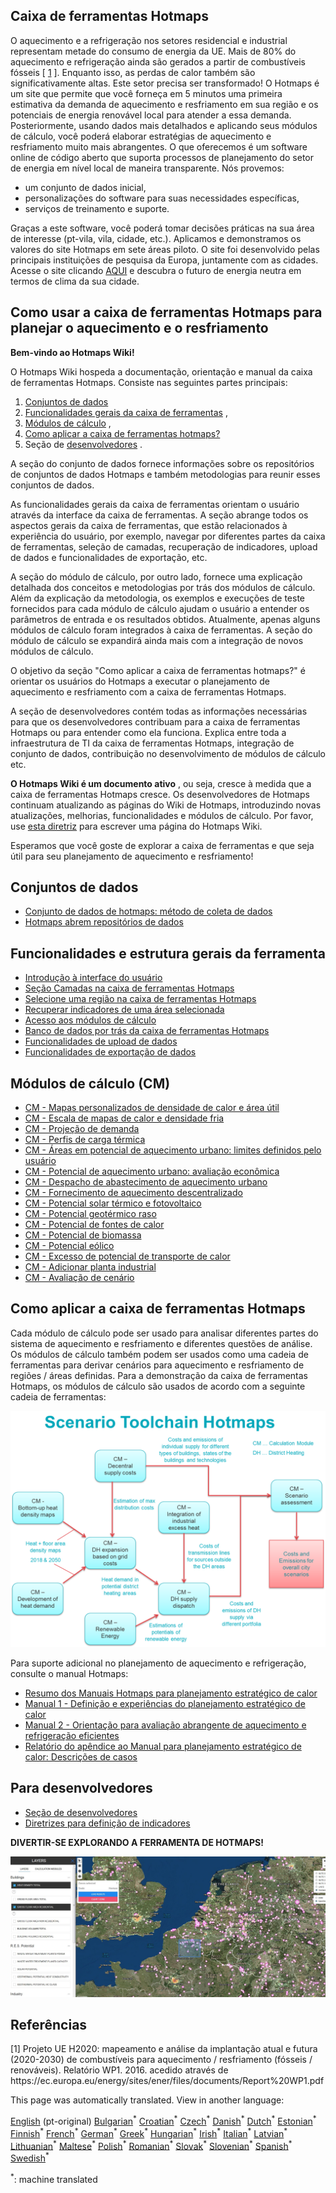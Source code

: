 <h2> Caixa de ferramentas Hotmaps </h2><p> O aquecimento e a refrigeração nos setores residencial e industrial representam metade do consumo de energia da UE. Mais de 80% do aquecimento e refrigeração ainda são gerados a partir de combustíveis fósseis [ <a href="#References">1</a> ]. Enquanto isso, as perdas de calor também são significativamente altas. Este setor precisa ser transformado! O Hotmaps é um site que permite que você forneça em 5 minutos uma primeira estimativa da demanda de aquecimento e resfriamento em sua região e os potenciais de energia renovável local para atender a essa demanda. Posteriormente, usando dados mais detalhados e aplicando seus módulos de cálculo, você poderá elaborar estratégias de aquecimento e resfriamento muito mais abrangentes. O que oferecemos é um software online de código aberto que suporta processos de planejamento do setor de energia em nível local de maneira transparente. Nós provemos: </p><ul><li> um conjunto de dados inicial, </li><li> personalizações do software para suas necessidades específicas, </li><li> serviços de treinamento e suporte. </li></ul><p> Graças a este software, você poderá tomar decisões práticas na sua área de interesse (pt-vila, vila, cidade, etc.). Aplicamos e demonstramos os valores do site Hotmaps em sete áreas piloto. O site foi desenvolvido pelas principais instituições de pesquisa da Europa, juntamente com as cidades. Acesse o site clicando <a href="https://www.hotmaps.hevs.ch/map">AQUI</a> e descubra o futuro de energia neutra em termos de clima da sua cidade. </p><h2> Como usar a caixa de ferramentas Hotmaps para planejar o aquecimento e o resfriamento </h2><p> <strong>Bem-vindo ao Hotmaps Wiki!</strong> </p><p> O Hotmaps Wiki hospeda a documentação, orientação e manual da caixa de ferramentas Hotmaps. Consiste nas seguintes partes principais: </p><ol><li> <a href="#Data-sets">Conjuntos de dados</a> </li><li> <a href="#General-tool-functionalities-and-structure">Funcionalidades gerais da caixa de ferramentas</a> , </li><li> <a href="#Calculation-modules-cm">Módulos de cálculo</a> , </li><li> <a href="#How-to-apply-Hotmaps-toolbox">Como aplicar a caixa de ferramentas hotmaps?</a> </li><li> Seção de <a href="#For-developers">desenvolvedores</a> . </li></ol><p> A seção do conjunto de dados fornece informações sobre os repositórios de conjuntos de dados Hotmaps e também metodologias para reunir esses conjuntos de dados. </p><p> As funcionalidades gerais da caixa de ferramentas orientam o usuário através da interface da caixa de ferramentas. A seção abrange todos os aspectos gerais da caixa de ferramentas, que estão relacionados à experiência do usuário, por exemplo, navegar por diferentes partes da caixa de ferramentas, seleção de camadas, recuperação de indicadores, upload de dados e funcionalidades de exportação, etc. </p><p> A seção do módulo de cálculo, por outro lado, fornece uma explicação detalhada dos conceitos e metodologias por trás dos módulos de cálculo. Além da explicação da metodologia, os exemplos e execuções de teste fornecidos para cada módulo de cálculo ajudam o usuário a entender os parâmetros de entrada e os resultados obtidos. Atualmente, apenas alguns módulos de cálculo foram integrados à caixa de ferramentas. A seção do módulo de cálculo se expandirá ainda mais com a integração de novos módulos de cálculo. </p><p> O objetivo da seção &quot;Como aplicar a caixa de ferramentas hotmaps?&quot; é orientar os usuários do Hotmaps a executar o planejamento de aquecimento e resfriamento com a caixa de ferramentas Hotmaps. </p><p> A seção de desenvolvedores contém todas as informações necessárias para que os desenvolvedores contribuam para a caixa de ferramentas Hotmaps ou para entender como ela funciona. Explica entre toda a infraestrutura de TI da caixa de ferramentas Hotmaps, integração de conjunto de dados, contribuição no desenvolvimento de módulos de cálculo etc. </p><p> <strong>O Hotmaps Wiki é um documento ativo</strong> , ou seja, cresce à medida que a caixa de ferramentas Hotmaps cresce. Os desenvolvedores de Hotmaps continuam atualizando as páginas do Wiki de Hotmaps, introduzindo novas atualizações, melhorias, funcionalidades e módulos de cálculo. Por favor, use <a href="https://github.com/HotMaps/hotmaps_wiki/wiki/Guidelines-for-writing-a-Hotmaps-Wiki-page">esta diretriz</a> para escrever uma página do Hotmaps Wiki. </p><p> Esperamos que você goste de explorar a caixa de ferramentas e que seja útil para seu planejamento de aquecimento e resfriamento! </p><h2> Conjuntos de dados </h2><ul><li> <a href="Hotmaps-data-set-method-of-data-collection">Conjunto de dados de hotmaps: método de coleta de dados</a> </li><li> <a href="Hotmaps-open-data-repositories">Hotmaps abrem repositórios de dados</a> </li></ul><h2> Funcionalidades e estrutura gerais da ferramenta </h2><ul><li> <a href="Introduction-to-user-interface">Introdução à interface do usuário</a> </li><li> <a href="Layers-section-in-the-Hotmaps-toolbox">Seção Camadas na caixa de ferramentas Hotmaps</a> </li><li> <a href="Select-a-region-in-the-Hotmaps-toolbox">Selecione uma região na caixa de ferramentas Hotmaps</a> </li><li> <a href="Retrieve-indicators-of-a-selected-area">Recuperar indicadores de uma área selecionada</a> </li><li> <a href="Access-to-calculation-modules">Acesso aos módulos de cálculo</a> </li><li> <a href="Database-behind-the-Hotmaps-toolbox">Banco de dados por trás da caixa de ferramentas Hotmaps</a> </li><li> <a href="Data-upload-functionalities">Funcionalidades de upload de dados</a> </li><li> <a href="Data-export-functionalities">Funcionalidades de exportação de dados</a> </li></ul><h2> Módulos de cálculo (CM) </h2><ul><li> <a href="CM-Customized-heat-and-floor-area-density-maps">CM - Mapas personalizados de densidade de calor e área útil</a> </li><li> <a href="CM-Scale-heat-and-cool-density-maps">CM - Escala de mapas de calor e densidade fria</a> </li><li> <a href="CM-Demand-projection">CM - Projeção de demanda</a> </li><li> <a href="CM-Heat-load-profiles">CM - Perfis de carga térmica</a> </li><li> <a href="CM-District-heating-potential-areas-user-defined-thresholds">CM - Áreas em potencial de aquecimento urbano: limites definidos pelo usuário</a> </li><li> <a href="CM-District-heating-potential-economic-assessment">CM - Potencial de aquecimento urbano: avaliação econômica</a> </li><li> <a href="CM-District-heating-supply-dispatch">CM - Despacho de abastecimento de aquecimento urbano</a> </li><li> <a href="CM-Decentral-heating-supply">CM - Fornecimento de aquecimento descentralizado</a> </li><li> <a href="CM-Solar-thermal-and-PV-potential">CM - Potencial solar térmico e fotovoltaico</a> </li><li> <a href="CM-Shallow-geothermal-potential">CM - Potencial geotérmico raso</a> </li><li> <a href="CM-Heat-source-potential">CM - Potencial de fontes de calor</a> </li><li> <a href="CM-Biomass-potential">CM - Potencial de biomassa</a> </li><li> <a href="CM-Wind-potential">CM - Potencial eólico</a> </li><li> <a href="CM-Excess-heat-transport-potential">CM - Excesso de potencial de transporte de calor</a> </li><li> <a href="CM-add-industry-plant">CM - Adicionar planta industrial</a> </li><li> <a href="CM-Scenario-assessment">CM - Avaliação de cenário</a> </li></ul><h2> Como aplicar a caixa de ferramentas Hotmaps </h2><p> Cada módulo de cálculo pode ser usado para analisar diferentes partes do sistema de aquecimento e resfriamento e diferentes questões de análise. Os módulos de cálculo também podem ser usados como uma cadeia de ferramentas para derivar cenários para aquecimento e resfriamento de regiões / áreas definidas. Para a demonstração da caixa de ferramentas Hotmaps, os módulos de cálculo são usados de acordo com a seguinte cadeia de ferramentas: </p><p><img alt="" src="https://github.com/HotMaps/hotmaps_wiki/blob/master/Images/Hotmaps_toolchain_2019-05-09.png"/></p><p> Para suporte adicional no planejamento de aquecimento e refrigeração, consulte o manual Hotmaps: </p><ul><li> <a href="https://www.hotmaps-project.eu/wp-content/uploads/2019/04/Summary-Hotmaps-Handbook.pdf">Resumo dos Manuais Hotmaps para planejamento estratégico de calor</a> </li><li> <a href="https://vbn.aau.dk/da/publications/definition-amp-experiences-of-strategic-heat-planning">Manual 1 - Definição e experiências do planejamento estratégico de calor</a> </li><li> <a href="https://vbn.aau.dk/da/publications/guidance-for-the-comprehensive-assessment-of-efficient-heating-an">Manual 2 - Orientação para avaliação abrangente de aquecimento e refrigeração eficientes</a> </li><li> <a href="https://vbn.aau.dk/da/publications/appendix-report-to-the-hotmaps-handbook-for-strategic-heat-planni">Relatório do apêndice ao Manual para planejamento estratégico de calor: Descrições de casos</a> </li></ul><h2> Para desenvolvedores </h2><ul><li> <a href="Developers">Seção de desenvolvedores</a> </li><li> <a href="Guidelines-for-defining-indicators">Diretrizes para definição de indicadores</a> </li></ul><p> <strong>DIVERTIR-SE EXPLORANDO A FERRAMENTA DE HOTMAPS!</strong> </p><p><img alt="" src="https://github.com/HotMaps/hotmaps_wiki/blob/master/Images/Hotmaps_test.JPG"/></p><h2> Referências </h2><p> [1] Projeto UE H2020: mapeamento e análise da implantação atual e futura (2020-2030) de combustíveis para aquecimento / resfriamento (fósseis / renováveis). Relatório WP1. 2016. acedido através de https://ec.europa.eu/energy/sites/ener/files/documents/Report%20WP1.pdf </p>

This page was automatically translated. View in another language:

[English](../en/Home.md) (pt-original) [Bulgarian](../bg/Home.md)<sup>\*</sup> [Croatian](../hr/Home.md)<sup>\*</sup> [Czech](../cs/Home.md)<sup>\*</sup> [Danish](../da/Home.md)<sup>\*</sup> [Dutch](../nl/Home.md)<sup>\*</sup> [Estonian](../et/Home.md)<sup>\*</sup> [Finnish](../fi/Home.md)<sup>\*</sup> [French](../fr/Home.md)<sup>\*</sup> [German](../de/Home.md)<sup>\*</sup> [Greek](../el/Home.md)<sup>\*</sup> [Hungarian](../hu/Home.md)<sup>\*</sup> [Irish](../ga/Home.md)<sup>\*</sup> [Italian](../it/Home.md)<sup>\*</sup> [Latvian](../lv/Home.md)<sup>\*</sup> [Lithuanian](../lt/Home.md)<sup>\*</sup> [Maltese](../mt/Home.md)<sup>\*</sup> [Polish](../pl/Home.md)<sup>\*</sup>  [Romanian](../ro/Home.md)<sup>\*</sup> [Slovak](../sk/Home.md)<sup>\*</sup> [Slovenian](../sl/Home.md)<sup>\*</sup> [Spanish](../es/Home.md)<sup>\*</sup> [Swedish](../sv/Home.md)<sup>\*</sup> 

<sup>\*</sup>: machine translated
